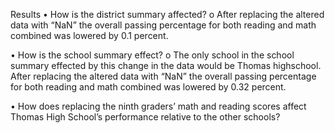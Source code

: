 Results
•	How is the district summary affected?
  o	After replacing the altered data with “NaN” the overall passing percentage for both reading and math combined was lowered by 0.1 percent.
  
•	How is the school summary effect?
  o	The only school in the school summary effected by this change in the data would be Thomas highschool. After replacing the altered data with “NaN” the overall passing percentage for both reading and math combined was lowered by 0.32 percent.
  
•	How does replacing the ninth graders’ math and reading scores affect Thomas High School’s performance relative to the other schools?
